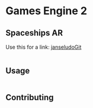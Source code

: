 # Games Engine 2



## Spaceships AR

Use this for a link: [janseludoGit](https://github.com/janseludo/Games-Engine-2)

```bash

```

## Usage

```C#

```

## Contributing
